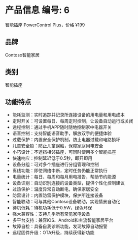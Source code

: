 # 产品信息 编号: 6
智能插座 PowerControl Plus，价格 ¥199

## 品牌
Contoso智能家居

## 类别
智能插座

## 功能特点
- 能耗监测：实时追踪并记录所连接设备的用电量和用电成本
- 定时开关：可设置每日、每周定时控制，让设备自动运行或关闭
- 远程控制：通过手机APP随时随地控制家中电器开关
- 语音控制：支持智能语音助手，解放双手的便捷体验
- 过载保护：内置安全保护机制，防止电器过载和电路损坏
- 儿童安全锁：防止儿童误触，保障家庭用电安全
- 小巧设计：不遮挡相邻插座，可同时使用多个智能插座
- 快速响应：控制延迟低于0.5秒，即开即用
- 设备分组：可对多个插座进行分组管理和控制
- 离线功能：即使网络中断，定时任务仍能正常执行
- 电量统计：每日、每周和每月用电报告，帮助节约能源
- 设备识别：自动识别连接的设备类型，提供个性化控制建议
- 过热保护：温度异常自动断电，确保家居安全
- 防雷设计：内置防雷保护模块，保护所连接设备
- 智能联动：可与其他Contoso设备联动，实现情景自动化
- 待机低耗：待机功耗低于0.5W，绿色环保
- 强大兼容性：支持几乎所有常见家电设备
- 多平台支持：兼容iOS、Android和主流智能家居平台
- 故障自检：具备自我诊断功能，发现故障自动报警
- 远程固件升级：OTA升级，持续获得新功能
